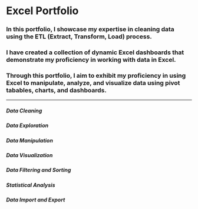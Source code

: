 # Excel Portfolio 

### In this portfolio, I showcase my expertise in cleaning data using the ETL (Extract, Transform, Load) process.  
### I have created a collection of dynamic Excel dashboards that demonstrate my proficiency in working with data in Excel. 
### Through this portfolio, I aim to exhibit my proficiency in using Excel to manipulate, analyze, and visualize data using pivot tabables, charts, and dashboards. 
----------------------------------------------------------------------------------------------------------------------------------------
##### Data Cleaning                    
##### Data Exploration                 
##### Data Manipulation               
##### Data Visualization               
##### Data Filtering and Sorting
##### Statistical Analysis
##### Data Import and Export
